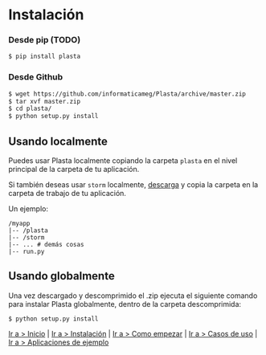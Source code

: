 # Instalación

### Desde pip (TODO)
```sh
$ pip install plasta
```

### Desde Github

```sh
$ wget https://github.com/informaticameg/Plasta/archive/master.zip
$ tar xvf master.zip
$ cd plasta/
$ python setup.py install
```

## Usando localmente

Puedes usar Plasta localmente copiando la carpeta `plasta` en el nivel principal de la carpeta de tu aplicación.

Si también deseas usar `storm` localmente, [descarga](https://launchpad.net/storm/+download) y copia la carpeta en la carpeta de trabajo de tu aplicación.

Un ejemplo:
```
/myapp
|-- /plasta
|-- /storm
|-- ... # demás cosas
|-- run.py
```

## Usando globalmente

Una vez descargado y descomprimido el .zip ejecuta el siguiente comando para instalar Plasta globalmente, dentro de la carpeta descomprimida:

`$ python setup.py install`

[Ir a > Inicio](https://github.com/informaticameg/Plasta/blob/master/doc/es/index.md) | [Ir a > Instalación](https://github.com/informaticameg/Plasta/blob/master/doc/es/install.md) | [Ir a > Como empezar](https://github.com/informaticameg/Plasta/blob/master/doc/es/getting_started.md) | [Ir a > Casos de uso](https://github.com/informaticameg/plasta/blob/master/doc/es/uses_case.md) | [Ir a > Aplicaciones de ejemplo](https://github.com/informaticameg/plasta/blob/master/doc/es/example_apps.md)
